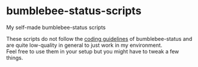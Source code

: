 # bumblebee-status-scripts
My self-made bumblebee-status scripts 

These scripts do not follow the [coding guidelines](https://bumblebee-status.readthedocs.io/en/main/development/module.html#coding-guidelines) of bumblebee-status and are quite low-quality in general to just work in my environment.  
Feel free to use them in your setup but you might have to tweak a few things.  
